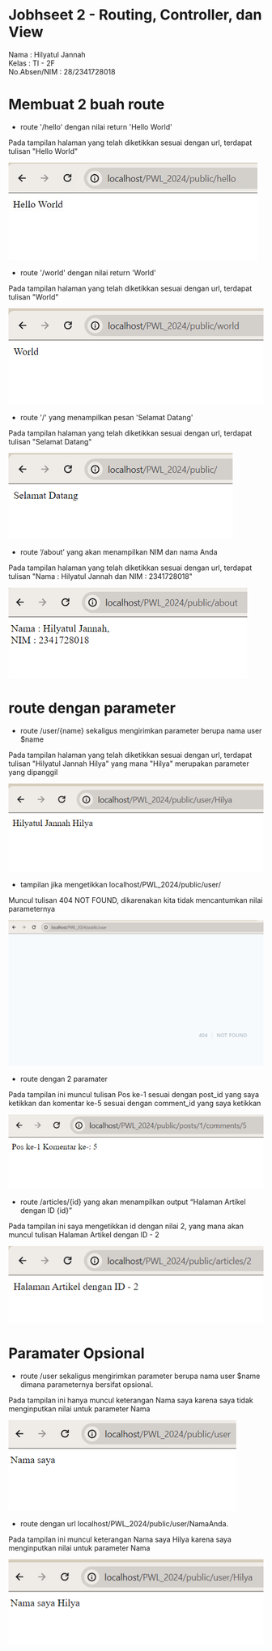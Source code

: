 # Jobhseet 2 - Routing, Controller, dan View

Nama : Hilyatul Jannah \
Kelas : TI - 2F \
No.Absen/NIM : 28/2341728018

# Membuat 2 buah route

- route '/hello' dengan nilai return 'Hello World' 

Pada tampilan halaman yang telah diketikkan sesuai dengan url, terdapat tulisan "Hello World" 

 ![alt text](pictures/hello.jpg) 

 - route '/world' dengan nilai return 'World' 

 Pada tampilan halaman yang telah diketikkan sesuai dengan url, terdapat tulisan "World" 

 ![alt text](pictures/world.png) 

- route '/' yang menampilkan pesan 'Selamat Datang' 

 Pada tampilan halaman yang telah diketikkan sesuai dengan url, terdapat tulisan "Selamat Datang" 

 ![alt text](pictures/welcome.png) 

 - route ‘/about’ yang akan menampilkan NIM dan nama Anda 

Pada tampilan halaman yang telah diketikkan sesuai dengan url, terdapat tulisan "Nama : Hilyatul Jannah dan NIM : 2341728018" 

 ![alt text](pictures/about.png) 

# route dengan parameter

- route /user/{name} sekaligus mengirimkan parameter berupa nama user $name 

Pada tampilan halaman yang telah diketikkan sesuai dengan url, terdapat tulisan "Hilyatul Jannah Hilya" yang mana "Hilya" merupakan parameter yang dipanggil 

![alt text](pictures/parameter.png) 

- tampilan jika mengetikkan localhost/PWL_2024/public/user/ 

Muncul tulisan 404 NOT FOUND, dikarenakan kita tidak mencantumkan nilai parameternya 

![alt text](pictures/notfound.png) 

- route dengan 2 paramater 

Pada tampilan ini muncul tulisan Pos ke-1 sesuai dengan post_id yang saya ketikkan dan komentar ke-5 sesuai dengan comment_id yang saya ketikkan 

![alt text](pictures/parameters.png) 

- route  /articles/{id} yang akan menampilkan output “Halaman Artikel dengan ID {id}” 

Pada tampilan ini saya mengetikkan id dengan nilai 2, yang mana akan muncul tulisan Halaman Artikel dengan ID - 2 

![alt text](pictures/article.png) 

# Paramater Opsional

- route /user sekaligus mengirimkan parameter berupa nama user $name dimana parameternya bersifat opsional. 

Pada tampilan ini hanya muncul keterangan Nama saya karena saya tidak menginputkan nilai untuk parameter Nama 

![alt text](pictures/myname.png) 

- route dengan url localhost/PWL_2024/public/user/NamaAnda. 

Pada tampilan ini  muncul keterangan Nama saya Hilya karena saya  menginputkan nilai untuk parameter Nama 

![alt text](pictures/mynamehilya.png) 

